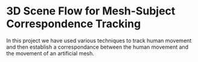 # 3D Scene Flow for Mesh-Subject Correspondence Tracking

In this project we have used various techniques to track human movement and then establish a correspondance between the human movement and the movement of an artificial mesh. 
